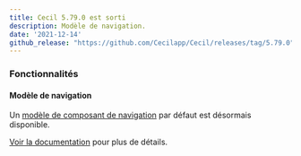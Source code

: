 ```yaml
---
title: Cecil 5.79.0 est sorti
description: Modèle de navigation.
date: '2021-12-14'
github_release: "https://github.com/Cecilapp/Cecil/releases/tag/5.79.0"
---
```


### Fonctionnalités

#### Modèle de navigation

Un [modèle de composant de navigation](https://github.com/Cecilapp/Cecil/blob/master/resources/layouts/partials/navigation.html.twig) par défaut est désormais disponible.

[Voir la documentation](/documentation/templates/#component-templates) pour plus de détails.
